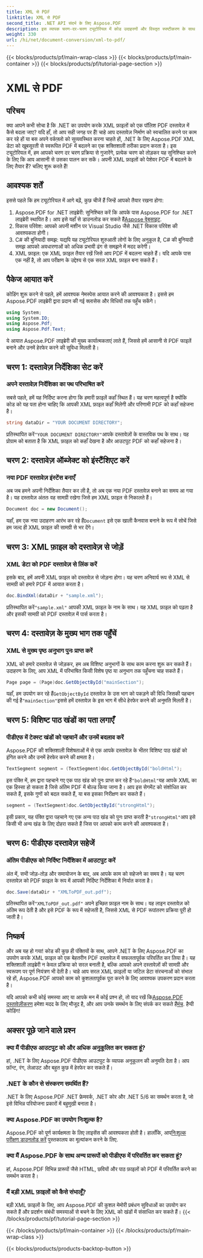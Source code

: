 ```yaml
---
title: XML से PDF
linktitle: XML से PDF
second_title: .NET API संदर्भ के लिए Aspose.PDF
description: इस व्यापक चरण-दर-चरण ट्यूटोरियल में कोड उदाहरणों और विस्तृत स्पष्टीकरण के साथ .NET के लिए Aspose.PDF का उपयोग करके XML को PDF में परिवर्तित करना सीखें।
weight: 330
url: /hi/net/document-conversion/xml-to-pdf/
---
```


{{< blocks/products/pf/main-wrap-class >}}
{{< blocks/products/pf/main-container >}}
{{< blocks/products/pf/tutorial-page-section >}}

# XML से PDF

## परिचय

क्या आपने कभी सोचा है कि .NET का उपयोग करके XML फ़ाइलों को एक पॉलिश PDF दस्तावेज़ में कैसे बदला जाए? यदि हाँ, तो आप सही जगह पर हैं! चाहे आप दस्तावेज़ निर्माण को स्वचालित करने पर काम कर रहे हों या बस अपने वर्कफ़्लो को सुव्यवस्थित करना चाहते हों, .NET के लिए Aspose.PDF XML डेटा को खूबसूरती से स्वरूपित PDF में बदलने का एक शक्तिशाली तरीका प्रदान करता है। इस ट्यूटोरियल में, हम आपको चरण दर चरण प्रक्रिया से गुजारेंगे, प्रत्येक चरण को तोड़कर यह सुनिश्चित करने के लिए कि आप आसानी से उसका पालन कर सकें। अपनी XML फ़ाइलों को पेशेवर PDF में बदलने के लिए तैयार हैं? चलिए शुरू करते हैं!

## आवश्यक शर्तें

इससे पहले कि हम ट्यूटोरियल में आगे बढ़ें, कुछ चीजें हैं जिन्हें आपको तैयार रखना होगा:

1.  Aspose.PDF for .NET लाइब्रेरी: सुनिश्चित करें कि आपके पास Aspose.PDF for .NET लाइब्रेरी स्थापित है। आप इसे यहाँ से डाउनलोड कर सकते हैं[Aspose वेबसाइट](https://releases.aspose.com/pdf/net/).
2. विकास परिवेश: आपको अपनी मशीन पर Visual Studio जैसे .NET विकास परिवेश की आवश्यकता होगी।
3. C# की बुनियादी समझ: यद्यपि यह ट्यूटोरियल शुरुआती लोगों के लिए अनुकूल है, C# की बुनियादी समझ आपको अवधारणाओं को अधिक प्रभावी ढंग से समझने में मदद करेगी।
4. XML फ़ाइल: एक XML फ़ाइल तैयार रखें जिसे आप PDF में बदलना चाहते हैं। यदि आपके पास एक नहीं है, तो आप परीक्षण के उद्देश्य से एक सरल XML फ़ाइल बना सकते हैं।

## पैकेज आयात करें

कोडिंग शुरू करने से पहले, हमें आवश्यक नेमस्पेस आयात करने की आवश्यकता है। इससे हम Aspose.PDF लाइब्रेरी द्वारा प्रदान की गई क्लासेस और विधियों तक पहुँच सकेंगे।

```csharp
using System;
using System.IO;
using Aspose.Pdf;
using Aspose.Pdf.Text;
```

ये आयात Aspose.PDF लाइब्रेरी की मुख्य कार्यात्मकताएं लाते हैं, जिससे हमें आसानी से PDF फाइलें बनाने और उनमें हेरफेर करने की सुविधा मिलती है।

## चरण 1: दस्तावेज़ निर्देशिका सेट करें

### अपने दस्तावेज़ निर्देशिका का पथ परिभाषित करें

सबसे पहले, हमें यह निर्दिष्ट करना होगा कि हमारी फ़ाइलें कहाँ स्थित हैं। यह चरण महत्वपूर्ण है क्योंकि कोड को यह पता होना चाहिए कि आपकी XML फ़ाइल कहाँ मिलेगी और परिणामी PDF को कहाँ सहेजना है।

```csharp
string dataDir = "YOUR DOCUMENT DIRECTORY";
```

 प्रतिस्थापित करें`"YOUR DOCUMENT DIRECTORY"`आपके दस्तावेज़ों के वास्तविक पथ के साथ। यह प्रोग्राम को बताता है कि XML फ़ाइल को कहाँ देखना है और आउटपुट PDF को कहाँ सहेजना है।

## चरण 2: दस्तावेज़ ऑब्जेक्ट को इंस्टैंशिएट करें

### नया PDF दस्तावेज़ इंस्टेंस बनाएँ

अब जब हमने अपनी निर्देशिका तैयार कर ली है, तो अब एक नया PDF दस्तावेज़ बनाने का समय आ गया है। यह दस्तावेज़ अंततः वह सामग्री रखेगा जिसे हम XML फ़ाइल से निकालते हैं।

```csharp
Document doc = new Document();
```

 यहाँ, हम एक नया उदाहरण आरंभ कर रहे हैं`Document` इसे एक खाली कैनवास बनाने के रूप में सोचें जिसे हम जल्द ही XML फ़ाइल की सामग्री से भर देंगे।

## चरण 3: XML फ़ाइल को दस्तावेज़ से जोड़ें

### XML डेटा को PDF दस्तावेज़ से लिंक करें

इसके बाद, हमें अपनी XML फ़ाइल को दस्तावेज़ से जोड़ना होगा। यह चरण अनिवार्य रूप से XML से सामग्री को हमारे PDF में आयात करता है।

```csharp
doc.BindXml(dataDir + "sample.xml");
```

 प्रतिस्थापित करें`"sample.xml"` आपकी XML फ़ाइल के नाम के साथ। यह XML फ़ाइल को पढ़ता है और इसकी सामग्री को PDF दस्तावेज़ में पार्स करता है।

## चरण 4: दस्तावेज़ के मुख्य भाग तक पहुँचें

### XML से मुख्य पृष्ठ अनुभाग पुनः प्राप्त करें

XML को हमारे दस्तावेज़ से जोड़कर, हम अब विशिष्ट अनुभागों के साथ काम करना शुरू कर सकते हैं। उदाहरण के लिए, आप XML में परिभाषित किसी विशेष पृष्ठ या अनुभाग तक पहुँचना चाह सकते हैं।

```csharp
Page page = (Page)doc.GetObjectById("mainSection");
```

 यहाँ, हम उपयोग कर रहे हैं`GetObjectById` दस्तावेज़ के उस भाग को पकड़ने की विधि जिसकी पहचान की गई है`"mainSection"`इससे हमें दस्तावेज़ के इस भाग में सीधे हेरफेर करने की अनुमति मिलती है।

## चरण 5: विशिष्ट पाठ खंडों का पता लगाएँ

### पीडीएफ में टेक्स्ट खंडों को पहचानें और उनमें बदलाव करें

Aspose.PDF की शक्तिशाली विशेषताओं में से एक आपके दस्तावेज़ के भीतर विशिष्ट पाठ खंडों को इंगित करने और उनमें हेरफेर करने की क्षमता है।

```csharp
TextSegment segment = (TextSegment)doc.GetObjectById("boldHtml");
```

 इस पंक्ति में, हम द्वारा पहचाने गए एक पाठ खंड को पुनः प्राप्त कर रहे हैं`"boldHtml"`यह आपके XML का एक हिस्सा हो सकता है जिसे अंतिम PDF में बोल्ड किया जाना है। आप इस सेगमेंट को संशोधित कर सकते हैं, इसके गुणों को बदल सकते हैं, या बस इसका निरीक्षण कर सकते हैं।

```csharp
segment = (TextSegment)doc.GetObjectById("strongHtml");
```

 इसी प्रकार, यह पंक्ति द्वारा पहचाने गए एक अन्य पाठ खंड को पुनः प्राप्त करती है`"strongHtml"`आप इसे किसी भी अन्य खंड के लिए दोहरा सकते हैं जिस पर आपको काम करने की आवश्यकता है।

## चरण 6: पीडीएफ दस्तावेज़ सहेजें

### अंतिम पीडीएफ को निर्दिष्ट निर्देशिका में आउटपुट करें

अंत में, सभी जोड़-तोड़ और समायोजन के बाद, अब आपके काम को सहेजने का समय है। यह चरण दस्तावेज़ को PDF फ़ाइल के रूप में आपकी निर्दिष्ट निर्देशिका में निर्यात करता है।

```csharp
doc.Save(dataDir + "XMLToPDF_out.pdf");
```

 प्रतिस्थापित करें`"XMLToPDF_out.pdf"` अपने इच्छित फ़ाइल नाम के साथ। यह लाइन दस्तावेज़ को अंतिम रूप देती है और इसे PDF के रूप में सहेजती है, जिससे XML से PDF रूपांतरण प्रक्रिया पूरी हो जाती है।

## निष्कर्ष

और अब यह हो गया! कोड की कुछ ही पंक्तियों के साथ, आपने .NET के लिए Aspose.PDF का उपयोग करके XML फ़ाइल को एक बेहतरीन PDF दस्तावेज़ में सफलतापूर्वक परिवर्तित कर लिया है। यह शक्तिशाली लाइब्रेरी न केवल प्रक्रिया को सरल बनाती है, बल्कि आपको अपने दस्तावेज़ों की सामग्री और स्वरूपण पर पूर्ण नियंत्रण भी देती है। चाहे आप सरल XML फ़ाइलों या जटिल डेटा संरचनाओं को संभाल रहे हों, Aspose.PDF आपको काम को कुशलतापूर्वक पूरा करने के लिए आवश्यक उपकरण प्रदान करता है।

 यदि आपको कभी कोई समस्या आए या आपके मन में कोई प्रश्न हो, तो याद रखें कि[Aspose.PDF दस्तावेज़ीकरण](https://reference.aspose.com/pdf/net/) हमेशा मदद के लिए मौजूद है, और आप उनके समर्थन के लिए संपर्क कर सकते हैं[मंच](https://forum.aspose.com/c/pdf/10). हैप्पी कोडिंग!

## अक्सर पूछे जाने वाले प्रश्न

### क्या मैं पीडीएफ आउटपुट को और अधिक अनुकूलित कर सकता हूं?
हां, .NET के लिए Aspose.PDF पीडीएफ आउटपुट के व्यापक अनुकूलन की अनुमति देता है। आप फ़ॉन्ट, रंग, लेआउट और बहुत कुछ में हेरफेर कर सकते हैं।

### .NET के कौन से संस्करण समर्थित हैं?
.NET के लिए Aspose.PDF .NET फ्रेमवर्क, .NET कोर और .NET 5/6 का समर्थन करता है, जो इसे विभिन्न परियोजना प्रकारों में बहुमुखी बनाता है।

### क्या Aspose.PDF का उपयोग निःशुल्क है?
 Aspose.PDF को पूर्ण कार्यक्षमता के लिए लाइसेंस की आवश्यकता होती है। हालाँकि, आप[निःशुल्क परीक्षण डाउनलोड करें](https://releases.aspose.com/) पुस्तकालय का मूल्यांकन करने के लिए.

### क्या मैं Aspose.PDF के साथ अन्य प्रारूपों को पीडीएफ में परिवर्तित कर सकता हूं?
हां, Aspose.PDF विभिन्न प्रारूपों जैसे HTML, छवियों और पाठ फ़ाइलों को PDF में परिवर्तित करने का समर्थन करता है।

### मैं बड़ी XML फ़ाइलों को कैसे संभालूँ?
बड़ी XML फ़ाइलों के लिए, आप Aspose.PDF की कुशल मेमोरी प्रबंधन सुविधाओं का उपयोग कर सकते हैं और प्रदर्शन संबंधी समस्याओं से बचने के लिए XML को खंडों में संसाधित कर सकते हैं।
{{< /blocks/products/pf/tutorial-page-section >}}

{{< /blocks/products/pf/main-container >}}
{{< /blocks/products/pf/main-wrap-class >}}

{{< blocks/products/products-backtop-button >}}
